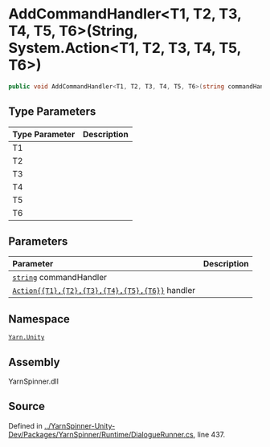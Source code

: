 # AddCommandHandler&lt;T1, T2, T3, T4, T5, T6&gt;\(String, System.Action&lt;T1, T2, T3, T4, T5, T6&gt;\)

```csharp
public void AddCommandHandler<T1, T2, T3, T4, T5, T6>(string commandHandler, System.Action<T1, T2, T3, T4, T5, T6> handler)
```

## Type Parameters

| Type Parameter | Description |
| :--- | :--- |
| T1 |  |
| T2 |  |
| T3 |  |
| T4 |  |
| T5 |  |
| T6 |  |

## Parameters

| Parameter | Description |
| :--- | :--- |
| [`string`](https://docs.microsoft.com/dotnet/api/System.String) commandHandler |  |
| [`Action{{T1},{T2},{T3},{T4},{T5},{T6}}`](https://docs.microsoft.com/dotnet/api/System.Action{{T1},{T2},{T3},{T4},{T5},{T6}}) handler |  |

## Namespace

[`Yarn.Unity`](../)

## Assembly

YarnSpinner.dll

## Source

Defined in [../YarnSpinner-Unity-Dev/Packages/YarnSpinner/Runtime/DialogueRunner.cs](https://github.com/YarnSpinnerTool/YarnSpinner-Unity//blob/develop/Runtime/DialogueRunner.cs#L437), line 437.

